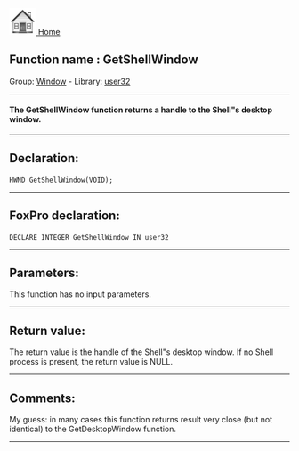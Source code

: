 [<img src="../../images/home.png"> Home ](https://github.com/VFPX/Win32API)  

## Function name : GetShellWindow
Group: [Window](../../functions_group.md#Window)  -  Library: [user32](../../Libraries.md#user32)  
***  


#### The GetShellWindow function returns a handle to the Shell"s desktop window.
***  


## Declaration:
```foxpro  
HWND GetShellWindow(VOID);  
```  
***  


## FoxPro declaration:
```foxpro  
DECLARE INTEGER GetShellWindow IN user32  
```  
***  


## Parameters:
This function has no input parameters.  
***  


## Return value:
The return value is the handle of the Shell"s desktop window. If no Shell process is present, the return value is NULL.  
***  


## Comments:
My guess: in many cases this function returns result very close (but not identical) to the GetDesktopWindow function.  
  
***  

